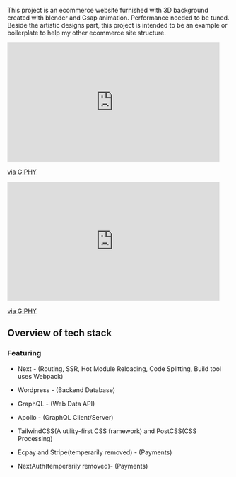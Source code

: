 
This project is an ecommerce website furnished with 3D background created with blender and Gsap animation. Performance needed to be tuned. 
Beside the artistic designs part, this project is intended to be an example or boilerplate to help my other ecommerce site structure.

<iframe src="https://giphy.com/embed/KWs8XTMswAmqXpLe4J" width="480" height="270" frameBorder="0" class="giphy-embed" allowFullScreen></iframe><p><a href="https://giphy.com/gifs/KWs8XTMswAmqXpLe4J">via GIPHY</a></p>

<iframe src="https://giphy.com/embed/qujpEyZSDacisHfz9C" width="480" height="270" frameBorder="0" class="giphy-embed" allowFullScreen></iframe><p><a href="https://giphy.com/gifs/qujpEyZSDacisHfz9C">via GIPHY</a></p>


## Overview of tech stack

### Featuring

* Next - (Routing, SSR, Hot Module Reloading, Code Splitting, Build tool uses Webpack)

* Wordpress - (Backend Database)

* GraphQL - (Web Data API)

* Apollo - (GraphQL Client/Server)

* TailwindCSS(A utility-first CSS framework) and PostCSS(CSS Processing)

* Ecpay and Stripe(temperarily removed) - (Payments)

* NextAuth(temperarily removed)- (Payments)
